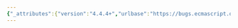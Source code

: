 ```yaml
---
{"_attributes":{"version":"4.4.4+","urlbase":"https://bugs.ecmascript.org/","maintainer":"dherman@mozilla.com"},"bug":{"bug_id":2872,"creation_ts":"2014-05-16 05:57:00 -0700","short_desc":"21.1.3.14.1 Runtime Semantics: GetReplaceSubstitution Abstract Operation: \"on of\" → \"one of\"","delta_ts":"2014-06-12 15:34:44 -0700","product":"Draft for 6th Edition","component":"editorial issue","version":"Rev 24: April 27, 2014 Draft","rep_platform":"All","op_sys":"All","bug_status":"RESOLVED","resolution":"FIXED","priority":"Normal","bug_severity":"minor","everconfirmed":true,"reporter":{"uid":"claude.pache","name":"Claude Pache"},"assigned_to":{"uid":"allen","name":"Allen Wirfs-Brock"},"long_desc":[{"commentid":8519,"comment_count":0,"who":{"uid":"claude.pache","name":"Claude Pache"},"bug_when":"2014-05-16 05:57:32 -0700","thetext":"21.1.3.14.1 Runtime Semantics: GetReplaceSubstitution Abstract Operation,\nTable 40, last row, second cell\n\nTypo: \"... does not match on of the above.\" → \"... one of the above.\""},{"commentid":8525,"comment_count":1,"who":{"uid":"allen","name":"Allen Wirfs-Brock"},"bug_when":"2014-05-16 15:43:23 -0700","thetext":"fixed in rev25 editor's draft"},{"commentid":8928,"comment_count":2,"who":{"uid":"allen","name":"Allen Wirfs-Brock"},"bug_when":"2014-06-12 15:34:44 -0700","thetext":"in rev25"}]}}
---
```

